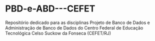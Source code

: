 # PBD-e-ABD---CEFET
Repositório dedicado para as disciplinas Projeto de Banco de Dados e Administração de Banco de Dados do Centro Federal de Educação Tecnológica Celso Suckow da Fonseca (CEFET/RJ)
